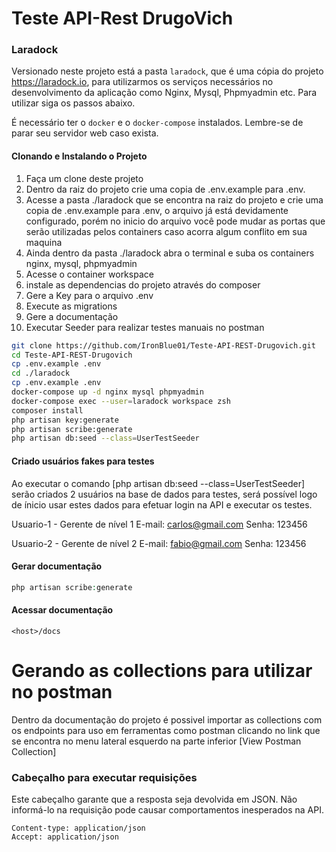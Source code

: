 # Teste API-Rest DrugoVich

### Laradock
Versionado neste projeto está a pasta `laradock`, que é uma cópia do projeto https://laradock.io, para utilizarmos os serviços necessários no desenvolvimento da aplicação como Nginx, Mysql, Phpmyadmin etc. Para utilizar siga os passos abaixo.

É necessário ter o `docker` e o `docker-compose` instalados. Lembre-se de parar seu servidor web caso exista.

#### Clonando e Instalando o Projeto
1. Faça um clone deste projeto
2. Dentro da raiz do projeto crie uma copia de .env.example para .env.
3. Acesse a pasta ./laradock que se encontra na raiz do projeto e crie uma copia de .env.example para .env, o arquivo já está devidamente configurado, porém no inicio do arquivo você pode mudar as portas que serão utilizadas pelos containers caso acorra algum conflito em sua maquina
4. Ainda dentro da pasta ./laradock abra o terminal e suba os containers nginx, mysql, phpmyadmin
5. Acesse o container workspace
6. instale as dependencias do projeto através do composer
7. Gere a Key para o arquivo .env
8. Execute as migrations
9. Gere a documentação
10. Executar Seeder para realizar testes manuais no postman

```bash
git clone https://github.com/IronBlue01/Teste-API-REST-Drugovich.git
cd Teste-API-REST-Drugovich
cp .env.example .env
cd ./laradock
cp .env.example .env
docker-compose up -d nginx mysql phpmyadmin
docker-compose exec --user=laradock workspace zsh
composer install
php artisan key:generate
php artisan scribe:generate
php artisan db:seed --class=UserTestSeeder
```
#### Criado usuários fakes para testes
Ao executar o comando [php artisan db:seed --class=UserTestSeeder] serão criados 2 usuários na base de dados para testes, será possível logo de ínicio usar estes dados para efetuar login na API e executar os testes.

Usuario-1 - Gerente de nível 1
E-mail: carlos@gmail.com
Senha: 123456

Usuario-2 - Gerente de nível 2
E-mail: fabio@gmail.com
Senha: 123456


#### Gerar documentação
```php
php artisan scribe:generate
```

#### Acessar documentação
`<host>/docs`

# Gerando as collections para utilizar no postman
Dentro da documentação do projeto é possivel importar as collections com os endpoints para uso em ferramentas como postman clicando no link que se encontra no menu lateral esquerdo na parte inferior [View Postman Collection]

### Cabeçalho para executar requisições
Este cabeçalho garante que a resposta seja devolvida em JSON. Não informá-lo na requisição pode causar comportamentos
inesperados na API.
```
Content-type: application/json
Accept: application/json
```


